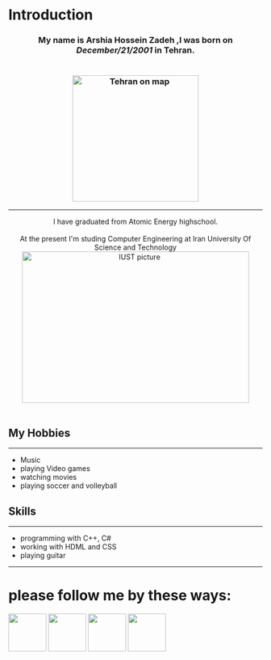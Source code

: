 # Introduction


### <div align="center"> My name is <b>Arshia Hossein Zadeh</b> ,I was born on <i>**December/21/2001**</i> in **Tehran**.</div><br><br><div align="center"><img src="https://www.researchgate.net/publication/319856281/figure/fig1/AS:779411431366686@1562837574660/Location-of-Tehran-City-in-Iran-regional-map.gif" alt="Tehran on map" width="250" height="250"></div>
--------------
<div align="center"> I have graduated from Atomic Energy highschool.</div><br>
<div align="center"> At the present I'm studing Computer Engineering at Iran University Of Science and Technology</div>
<div align="center"><img src="http://limoographic.com/wp-content/uploads/2017/05/ElmosanatUni-logo-LimooGraphic.jpg" alt="IUST picture" width="450" height="300"></div><br>

## My Hobbies
--------------
+ Music
+ playing Video games
+ watching movies
+ playing soccer and volleyball

## Skills
-------------
+ programming with C++, C#
+ working with HDML and CSS
+ playing guitar

-------------
# please follow me by these ways:
<a href="https://www.instagram.com/arshia_0_0_/">  <img src="https://upload.wikimedia.org/wikipedia/commons/thumb/e/e7/Instagram_logo_2016.svg/132px-Instagram_logo_2016.svg.png" alt="" width="75" height="75"></a>
<a href="https://t.me/Arshia_HZ">  <img src="https://upload.wikimedia.org/wikipedia/commons/8/82/Telegram_logo.svg" alt="" width="75" height="75"></a>
<a href="https://api.whatsapp.com/send?phone=989125088086">  <img src="https://i.pinimg.com/originals/05/3f/9f/053f9fc39a64597fc33a14d6e8f435e0.png" alt="" width="75" height="75"></a>
<a href="https://github.com/Arshia-HZ">  <img src="https://image.flaticon.com/icons/png/512/25/25231.png" alt="" width="75" height="75"></a>
